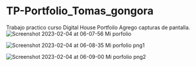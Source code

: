 # TP-Portfolio_Tomas_gongora
Trabajo practico curso Digital House Portfoilo
Agrego capturas de pantalla.
![Screenshot 2023-02-04 at 06-07-56 Mi porfolio](https://user-images.githubusercontent.com/92597147/216758948-5612e8da-13a3-4038-afc3-d5e7c2aae9c3.png)

![Screenshot 2023-02-04 at 06-08-35 Mi porfolio png1](https://user-images.githubusercontent.com/92597147/216758960-25ea18ed-199b-4516-8572-473573bf7147.png)

![Screenshot 2023-02-04 at 06-09-00 Mi porfolio png2](https://user-images.githubusercontent.com/92597147/216758971-06447f53-48bd-404c-b16b-5ea734b76ad6.png)

